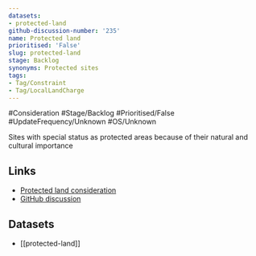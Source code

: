 ```yaml
---
datasets:
- protected-land
github-discussion-number: '235'
name: Protected land
prioritised: 'False'
slug: protected-land
stage: Backlog
synonyms: Protected sites
tags:
- Tag/Constraint
- Tag/LocalLandCharge
---
```


#Consideration #Stage/Backlog #Prioritised/False #UpdateFrequency/Unknown #OS/Unknown

Sites with special status as protected areas because of their natural and cultural importance

## Links

* [Protected land consideration](https://design.planning.data.gov.uk/planning-consideration/protected-land)
* [GitHub discussion](https://github.com/digital-land/data-standards-backlog/discussions/235)

## Datasets

* [[protected-land]]